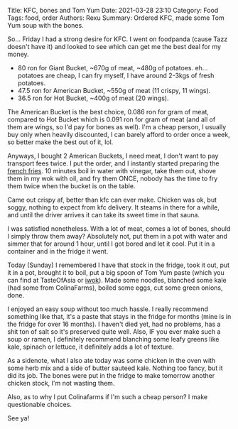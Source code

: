 Title: KFC, bones and Tom Yum
Date: 2021-03-28 23:10
Category: Food
Tags: food, order
Authors: Rexu
Summary: Ordered KFC, made some Tom Yum soup with the bones.

So... Friday I had a strong desire for KFC. I went on foodpanda (cause Tazz doesn't have it) and looked to see which can get me the best deal for my money.

- 80 ron for Giant Bucket, ~670g of meat, ~480g of potatoes. eh... potatoes are cheap, I can fry myself, I have around 2-3kgs of fresh potatoes.
- 47.5 ron for American Bucket, ~550g of meat (11 crispy, 11 wings).
- 36.5 ron for Hot Bucket, ~400g of meat (20 wings).

The American Bucket is the best choice, 0.086 ron for gram of meat, compared to Hot Bucket which is 0.091 ron for gram of meat (and all of them are wings, so I'd pay for bones as well). I'm a cheap person, I usually buy only when heavily discounted, I can barely afford to order once a week, so better make the best out of it, lol.

Anyways, I bought 2 American Buckets, I need meat, I don't want to pay transport fees twice. I put the order, and I instantly started preparing the [french fries](https://www.youtube.com/watch?v=dklh4oKifVQ).
10 minutes boil in water with vinegar, take them out, shove them in my wok with oil, and fry them ONCE, nobody has the time to fry them twice when the bucket is on the table.

Came out crispy af, better than kfc can ever make. Chicken was ok, but soggy, nothing to expect from kfc delivery. It steams in there for a while, and until the driver arrives it can take its sweet time in that sauna.

I was satisfied nonetheless. With a lot of meat, comes a lot of bones, should I simply throw them away?
Absolutely not, put them in a pot with water and simmer that for around 1 hour, until I got bored and let it cool. Put it in a container and in the fridge it went.

Today (Sunday) I remembered I have that stock in the fridge, took it out, put it in a pot, brought it to boil, put a big spoon of Tom Yum paste (which you can find at TasteOfAsia or [iwok](https://iwok.ro/produs/pasta-iute-acrisoara-tom-yum-thai-454-g/)).
Made some noodles, blanched some kale (had some from ColinaFarms), boiled some eggs, cut some green onions, done.

I enjoyed an easy soup without too much hassle. I really recommend something like that, it's a paste that stays in the fridge for months (mine is in the fridge for over 16 months). I haven't died yet, had no problems, has a shit ton of salt so it's preserved quite well. Also, IF you ever make such a soup or ramen, I definitely recommend blanching some leafy greens like kale, spinach or lettuce, it definitely adds a lot of texture.

As a sidenote, what I also ate today was some chicken in the oven with some herb mix and a side of butter sauteed kale. Nothing too fancy, but it did its job. The bones were put in the fridge to make tomorrow another chicken stock, I'm not wasting them.

Also, as to why I put Colinafarms if I'm such a cheap person? I make questionable choices.

See ya!
